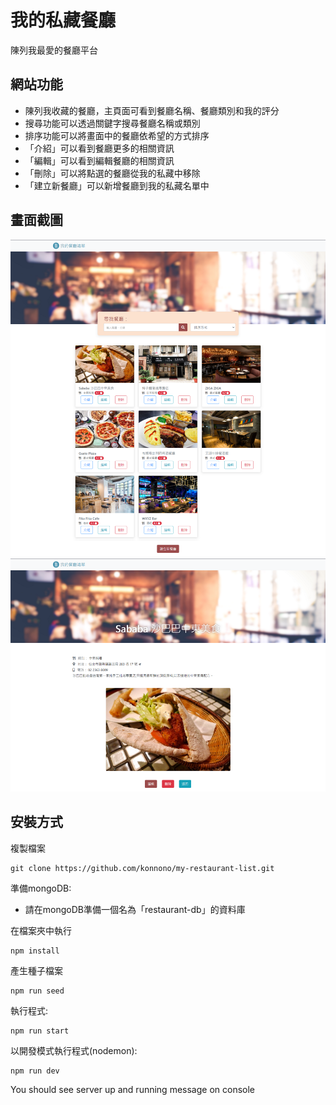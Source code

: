 # 我的私藏餐廳
陳列我最愛的餐廳平台

## 網站功能
- 陳列我收藏的餐廳，主頁面可看到餐廳名稱、餐廳類別和我的評分
- 搜尋功能可以透過關鍵字搜尋餐廳名稱或類別
- 排序功能可以將畫面中的餐廳依希望的方式排序
- 「介紹」可以看到餐廳更多的相關資訊
- 「編輯」可以看到編輯餐廳的相關資訊
- 「刪除」可以將點選的餐廳從我的私藏中移除
- 「建立新餐廳」可以新增餐廳到我的私藏名單中

## 畫面截圖
![首頁](https://github.com/konnono/my-restaurant-list/blob/main/A8-cover_page.png)
![介紹頁](https://github.com/konnono/my-restaurant-list/blob/main/A6-detail_page.png)

## 安裝方式
複製檔案
```
git clone https://github.com/konnono/my-restaurant-list.git
```

準備mongoDB:
- 請在mongoDB準備一個名為「restaurant-db」的資料庫

在檔案夾中執行
```
npm install
```

產生種子檔案
```
npm run seed
```

執行程式:
```
npm run start
```

以開發模式執行程式(nodemon):
```
npm run dev
```
You should see server up and running message on console
